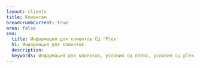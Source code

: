 ```yaml
---
layout: clients
title: Клиентам
breadcrumbCurrent: true
area: false
seo:
  title: Информация для клиентов СЦ 'Plex'
  h1: Информация для клиентов
  description: 
  keywords: Информация для клиентов, условия сц плекс, условия сц plex
---
```

